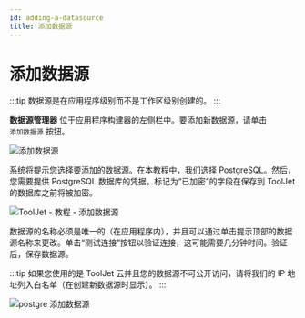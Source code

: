 ```yaml
---
id: adding-a-datasource
title: 添加数据源
---
```


# 添加数据源

:::tip
数据源是在应用程序级别而不是工作区级别创建的。
:::

**数据源管理器** 位于应用程序构建器的左侧栏中。要添加新数据源，请单击<br/> `添加数据源` 按钮。


<img className="screenshot-full" src="/img/tutorial/adding-datasource/add-datasource.png" alt="添加数据源" />


系统将提示您选择要添加的数据源。在本教程中，我们选择 PostgreSQL。然后，您需要提供 PostgreSQL 数据库的凭据。标记为“已加密”的字段在保存到 ToolJet 的数据库之前将被加密。

<div style={{textAlign: 'center'}}>

![ToolJet - 教程 - 添加数据源](/img/tutorial/adding-datasource/datasources.png)

</div>

数据源的名称必须是唯一的（在应用程序内），并且可以通过单击提示顶部的数据源名称来更改。单击“测试连接”按钮以验证连接，这可能需要几分钟时间。验证后，保存数据源。

:::tip
如果您使用的是 ToolJet 云并且您的数据源不可公开访问，请将我们的 IP 地址列入白名单（在创建新数据源时显示）。
:::

<div style={{textAlign: 'center'}}>

<img className="screenshot-full" src="/img/tutorial/adding-datasource/postgres.png" alt="postgre 添加数据源" />

</div>